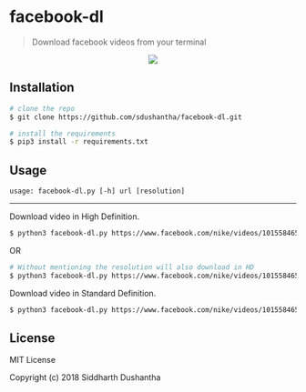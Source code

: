 # facebook-dl
> Download facebook videos from your terminal

<p align="center">
<img src="https://user-images.githubusercontent.com/27065646/79065713-ba4f3f00-7cb2-11ea-9c08-61842fcc6791.gif">
</p>

## Installation

```bash
# clone the repo
$ git clone https://github.com/sdushantha/facebook-dl.git

# install the requirements
$ pip3 install -r requirements.txt
```

## Usage
```
usage: facebook-dl.py [-h] url [resolution]
```

---
Download video in High Definition.
```bash
$ python3 facebook-dl.py https://www.facebook.com/nike/videos/10155846581253445/ hd
```
OR
```bash
# Without mentioning the resolution will also download in HD
$ python3 facebook-dl.py https://www.facebook.com/nike/videos/10155846581253445/
```
Download video in Standard Definition.
```bash
$ python3 facebook-dl.py https://www.facebook.com/nike/videos/10155846581253445/ sd
```

## License
MIT License

Copyright (c) 2018 Siddharth Dushantha
